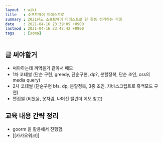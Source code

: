 ```yaml
---
layout  : wiki
title   : 소프트웨어 마에스트로
summary : 2021년도 소프트웨어 마에스트로 한 활동 정리하는 파일
date    : 2021-04-16 23:39:09 +0900
lastmod : 2021-04-16 23:42:42 +0900
tags    : [soma]
---
```


## 글 써야할거
 * 써야하는데 까먹을거 같아서 메모
 * 1차 코테썰 (단순 구현, greedy, 단순구현, dp?, 분할정복, 단순 조인, css의 media query)
 * 2차 코테썰 (단순구현 bfs, dp, 분할정복, 3중 조인, 자바스크립트로 흑백모드 구현)
 * 면접썰 (비왔음, 옷차림, 나머진 캘린더 메모 참고)

## 교육 내용 간략 정리
 * goorm 을 활용해서 진행함.
 * [[카카오워크]]
